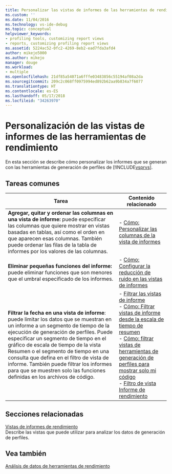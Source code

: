 ```yaml
---
title: Personalizar las vistas de informes de las herramientas de rendimiento | Microsoft Docs
ms.custom: ''
ms.date: 11/04/2016
ms.technology: vs-ide-debug
ms.topic: conceptual
helpviewer_keywords:
- profiling tools, customizing report views
- reports, customizing profiling report views
ms.assetid: 5224ac52-0fc2-4269-8eb2-ead7fda3afd4
author: mikejo5000
ms.author: mikejo
manager: douge
ms.workload:
- multiple
ms.openlocfilehash: 21df85a54071a6fffe03483856c55194af08a2da
ms.sourcegitcommit: 209c2c068ff0975994ed892b62aa9b834a7f6077
ms.translationtype: HT
ms.contentlocale: es-ES
ms.lasthandoff: 05/17/2018
ms.locfileid: "34263970"
---
```

# <a name="customize-performance-tools-report-views"></a>Personalización de las vistas de informes de las herramientas de rendimiento
En esta sección se describe cómo personalizar los informes que se generan con las herramientas de generación de perfiles de [!INCLUDE[vsprvs](../code-quality/includes/vsprvs_md.md)].  
  
## <a name="common-tasks"></a>Tareas comunes
  
|Tarea|Contenido relacionado|  
|----------|---------------------|  
|**Agregar, quitar y ordenar las columnas en una vista de informe:** puede especificar las columnas que quiere mostrar en vistas basadas en tablas, así como el orden en que aparecen esas columnas. También puede ordenar las filas de la tabla de informes por los valores de las columnas.|-   [Cómo: Personalizar las columnas de la vista de informes](../profiling/how-to-customize-report-view-columns.md)|  
|**Eliminar pequeñas funciones del informe:** puede eliminar funciones que son menores que el umbral especificado de los informes.|-   [Cómo: Configurar la reducción de ruido en las vistas de informes](../profiling/how-to-configure-noise-reduction-in-report-views.md)|  
|**Filtrar la fecha en una vista de informe**: puede limitar los datos que se muestran en un informe a un segmento de tiempo de la ejecución de generación de perfiles. Puede especificar un segmento de tiempo en el gráfico de escala de tiempo de la vista Resumen o el segmento de tiempo en una consulta que defina en el filtro de vista de informe. También puede filtrar los informes para que se muestren solo las funciones definidas en los archivos de código.|-   [Filtrar las vistas de informe](../profiling/filtering-report-views.md)<br />-   [Cómo: Filtrar vistas de informe desde la escala de tiempo de resumen](../profiling/how-to-filter-report-views-from-the-summary-timeline.md)<br />-   [Cómo: filtrar vistas de herramientas de generación de perfiles para mostrar solo mi código](../profiling/how-to-filter-profiling-tools-report-views-to-display-just-my-code.md)<br />-   [Filtro de vista Informe de rendimiento](../profiling/performance-report-view-filter.md)|  
  
## <a name="related-sections"></a>Secciones relacionadas  
 [Vistas de informes de rendimiento](../profiling/performance-report-views.md)  
 Describe las vistas que puede utilizar para analizar los datos de generación de perfiles.  
  
## <a name="see-also"></a>Vea también  
 [Análisis de datos de herramientas de rendimiento](../profiling/analyzing-performance-tools-data.md)